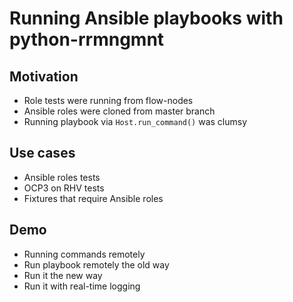 # Running Ansible playbooks with python-rrmngmnt

## Motivation

- Role tests were running from flow-nodes
- Ansible roles were cloned from master branch
- Running playbook via `Host.run_command()` was clumsy

## Use cases

- Ansible roles tests
- OCP3 on RHV tests
- Fixtures that require Ansible roles

## Demo

- Running commands remotely
- Run playbook remotely the old way
- Run it the new way
- Run it with real-time logging